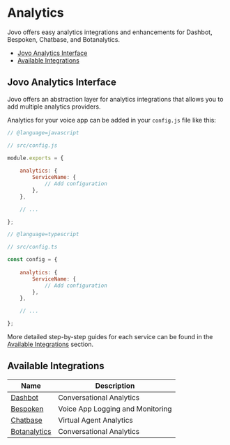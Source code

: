 # Analytics

Jovo offers easy analytics integrations and enhancements for Dashbot, Bespoken, Chatbase, and Botanalytics.

* [Jovo Analytics Interface](#jovo-analytics-interface)
* [Available Integrations](#available-integrations)


## Jovo Analytics Interface

Jovo offers an abstraction layer for analytics integrations that allows you to add multiple analytics providers.

Analytics for your voice app can be added in your `config.js` file like this:

```javascript
// @language=javascript

// src/config.js

module.exports = {
    
    analytics: {
        ServiceName: {
            // Add configuration
        },
    },

    // ...

};

// @language=typescript

// src/config.ts

const config = {
    
    analytics: {
        ServiceName: {
            // Add configuration
        },
    },

    // ...

};
```

More detailed step-by-step guides for each service can be found in the [Available Integrations](#available-integrations) section.



## Available Integrations

Name | Description
------------ | -------------
[Dashbot](./dashbot.md './analytics/dashbot') | Conversational Analytics
[Bespoken](./bespoken.md './analytics/bespoken') | Voice App Logging and Monitoring
[Chatbase](./chatbase.md './analytics/chatbase') | Virtual Agent Analytics
[Botanalytics](./botanalytics.md './analytics/botanalytics') | Conversational Analytics



<!--[metadata]: {"description": "Analytics for Alexa Skills and Google Actions with Jovo Integrations",
"route": "analytics" }-->

